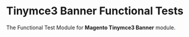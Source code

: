 # Tinymce3 Banner Functional Tests

The Functional Test Module for **Magento Tinymce3 Banner** module.
